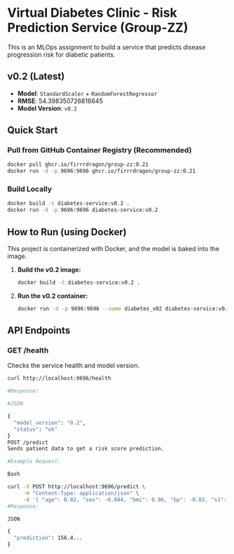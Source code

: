 # Virtual Diabetes Clinic - Risk Prediction Service (Group-ZZ)

This is an MLOps assignment to build a service that predicts disease progression risk for diabetic patients.

## v0.2 (Latest)
- **Model**: `StandardScaler` + `RandomForestRegressor`
- **RMSE**: 54.398350726816645
- **Model Version**: `v0.2`

## Quick Start

### Pull from GitHub Container Registry (Recommended)
```bash
docker pull ghcr.io/firrrdragon/group-zz:0.21
docker run -d -p 9696:9696 ghcr.io/firrrdragon/group-zz:0.21
```

### Build Locally
```bash
docker build -t diabetes-service:v0.2 .
docker run -d -p 9696:9696 diabetes-service:v0.2
```


## How to Run (using Docker)

This project is containerized with Docker, and the model is baked into the image.

1.  **Build the v0.2 image:**
    ```bash
    docker build -t diabetes-service:v0.2 .
    ```

2.  **Run the v0.2 container:**
    ```bash
    docker run -d -p 9696:9696 --name diabetes_v02 diabetes-service:v0.2
    ```

## API Endpoints

### GET /health
Checks the service health and model version.

```bash
curl http://localhost:9696/health

#Response:

#JSON

{
  "model_version": "0.2",
  "status": "ok"
}
POST /predict
Sends patient data to get a risk score prediction.

#Example Request:

Bash

curl -X POST http://localhost:9696/predict \
     -H "Content-Type: application/json" \
     -d '{ "age": 0.02, "sex": -0.044, "bmi": 0.06, "bp": -0.03, "s1": -0.02, "s2": 0.03, "s3": -0.02, "s4": 0.02, "s5": 0.02, "s6": -0.001 }'
#Response:

JSON

{
  "prediction": 156.4... 
}
